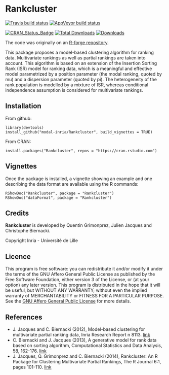 # Rankcluster

[![Travis build status](https://travis-ci.com/modal-inria/Rankcluster.svg?branch=master)](https://travis-ci.com/modal-inria/Rankcluster) [![AppVeyor build status](https://ci.appveyor.com/api/projects/status/github/modal-inria/Rankcluster?branch=master&svg=true)](https://ci.appveyor.com/project/modal-inria/Rankcluster)

[![CRAN_Status_Badge](http://www.r-pkg.org/badges/version/Rankcluster)](https://cran.r-project.org/package=Rankcluster) [![Total Downloads](http://cranlogs.r-pkg.org/badges/grand-total/Rankcluster?color=blue)](http://cranlogs.r-pkg.org/badges/grand-total/Rankcluster) [![Downloads](https://cranlogs.r-pkg.org/badges/Rankcluster)](https://cran.rstudio.com/web/packages/Rankcluster/index.html)

The code was originally on an [R-forge repository](https://r-forge.r-project.org/projects/rankclust/).


This package proposes a model-based clustering algorithm for ranking data. 
Multivariate rankings as well as partial rankings are taken into account.
This algorithm is based on an extension of the Insertion Sorting Rank (ISR) model for ranking data, which is a meaningful
and effective model parametrized by a position parameter (the modal ranking, quoted by mu) and a dispersion parameter (quoted by pi).
The heterogeneity of the rank population is modelled by a mixture of ISR, whereas conditional independence assumption is considered for multivariate rankings.


## Installation

From github:
```
library(devtools)
install_github("modal-inria/Rankcluster", build_vignettes = TRUE)
```

From CRAN:
```
install.packages("Rankcluster", repos = "https://cran.rstudio.com")
```

## Vignettes

Once the package is installed, a vignette showing an example and one describing the data format are available using the R commands:

```
RShowDoc("Rankcluster", package = "Rankcluster")
RShowDoc("dataFormat", package = "Rankcluster")
```

## Credits

**Rankcluster** is developed by Quentin Grimonprez, Julien Jacques and Christophe Biernacki.

Copyright Inria - Université de Lille

## Licence

This program is free software: you can redistribute it and/or modify
it under the terms of the GNU Affero General Public License as
published by the Free Software Foundation, either version 3 of the
License, or (at your option) any later version.
This program is distributed in the hope that it will be useful,
but WITHOUT ANY WARRANTY; without even the implied warranty of
MERCHANTABILITY or FITNESS FOR A PARTICULAR PURPOSE.  See the
[GNU Affero General Public License](https://www.gnu.org/licenses/agpl-3.0.en.html) for more details.


## References

* J. Jacques and C. Biernacki (2012), Model-based clustering for multivariate partial ranking data, Inria Research Report n 8113. [link](https://hal.inria.fr/hal-00743384/document)
* C. Biernacki and J. Jacques (2013), A generative model for rank data based on sorting algorithm, Computational Statistics and Data Analysis, 58, 162-176. [link](https://www.sciencedirect.com/science/article/pii/S0167947312003118)
* J. Jacques, Q. Grimonprez and C. Biernacki (2014), Rankcluster: An R Package for Clustering Multivariate Partial Rankings, The R Journal 6:1, pages 101-110. [link](https://journal.r-project.org/archive/2014/RJ-2014-010/index.html)


